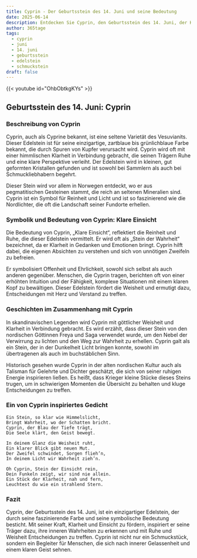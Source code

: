 ```yaml
---
title: Cyprin - Der Geburtsstein des 14. Juni und seine Bedeutung
date: 2025-06-14
description: Entdecken Sie Cyprin, den Geburtsstein des 14. Juni, der Klare Einsicht symbolisiert. Seine Symbolik und Geschichte werden Sie inspirieren.
author: 365tage
tags:
  - cyprin
  - juni
  - 14. juni
  - geburtsstein
  - edelstein
  - schmuckstein
draft: false
---
```


{{< youtube id="OhbObtkgKYs" >}}

## Geburtsstein des 14. Juni: Cyprin

### Beschreibung von Cyprin

Cyprin, auch als Cyprine bekannt, ist eine seltene Varietät des Vesuvianits. Dieser Edelstein ist für seine einzigartige, zartblaue bis grünlichblaue Farbe bekannt, die durch Spuren von Kupfer verursacht wird. Cyprin wird oft mit einer himmlischen Klarheit in Verbindung gebracht, die seinen Trägern Ruhe und eine klare Perspektive verleiht. Der Edelstein wird in kleinen, gut geformten Kristallen gefunden und ist sowohl bei Sammlern als auch bei Schmuckliebhabern begehrt.

Dieser Stein wird vor allem in Norwegen entdeckt, wo er aus pegmatitischen Gesteinen stammt, die reich an seltenen Mineralien sind. Cyprin ist ein Symbol für Reinheit und Licht und ist so faszinierend wie die Nordlichter, die oft die Landschaft seiner Fundorte erhellen.

### Symbolik und Bedeutung von Cyprin: Klare Einsicht

Die Bedeutung von Cyprin, „Klare Einsicht“, reflektiert die Reinheit und Ruhe, die dieser Edelstein vermittelt. Er wird oft als „Stein der Wahrheit“ bezeichnet, da er Klarheit in Gedanken und Emotionen bringt. Cyprin hilft dabei, die eigenen Absichten zu verstehen und sich von unnötigen Zweifeln zu befreien.

Er symbolisiert Offenheit und Ehrlichkeit, sowohl sich selbst als auch anderen gegenüber. Menschen, die Cyprin tragen, berichten oft von einer erhöhten Intuition und der Fähigkeit, komplexe Situationen mit einem klaren Kopf zu bewältigen. Dieser Edelstein fördert die Weisheit und ermutigt dazu, Entscheidungen mit Herz und Verstand zu treffen.

### Geschichten im Zusammenhang mit Cyprin

In skandinavischen Legenden wird Cyprin mit göttlicher Weisheit und Klarheit in Verbindung gebracht. Es wird erzählt, dass dieser Stein von den nordischen Göttinnen Freya und Saga verwendet wurde, um den Nebel der Verwirrung zu lichten und den Weg zur Wahrheit zu erhellen. Cyprin galt als ein Stein, der in der Dunkelheit Licht bringen konnte, sowohl im übertragenen als auch im buchstäblichen Sinn.

Historisch gesehen wurde Cyprin in der alten nordischen Kultur auch als Talisman für Gelehrte und Dichter geschätzt, die sich von seiner ruhigen Energie inspirieren ließen. Es heißt, dass Krieger kleine Stücke dieses Steins trugen, um in schwierigen Momenten die Übersicht zu behalten und kluge Entscheidungen zu treffen.

### Ein von Cyprin inspiriertes Gedicht

```
Ein Stein, so klar wie Himmelslicht,  
Bringt Wahrheit, wo der Schatten bricht.  
Cyprin, der Blau der Tiefe trägt,  
Die Seele klärt, den Geist bewegt.  

In deinem Glanz die Weisheit ruht,  
Ein klarer Blick gibt neuen Mut.  
Der Zweifel schwindet, Sorgen flieh’n,  
In deinem Licht wir Wahrheit zieh’n.  

Oh Cyprin, Stein der Einsicht rein,  
Dein Funkeln zeigt, wir sind nie allein.  
Ein Stück der Klarheit, nah und fern,  
Leuchtest du wie ein strahlend Stern.  
```

### Fazit

Cyprin, der Geburtsstein des 14. Juni, ist ein einzigartiger Edelstein, der durch seine faszinierende Farbe und seine symbolische Bedeutung besticht. Mit seiner Kraft, Klarheit und Einsicht zu fördern, inspiriert er seine Träger dazu, ihre inneren Wahrheiten zu erkennen und mit Ruhe und Weisheit Entscheidungen zu treffen. Cyprin ist nicht nur ein Schmuckstück, sondern ein Begleiter für Menschen, die sich nach innerer Gelassenheit und einem klaren Geist sehnen.